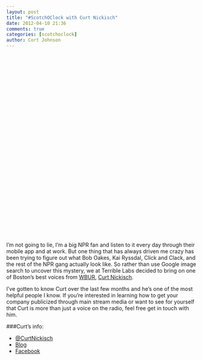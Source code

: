 ```yaml
---
layout: post
title: "#ScotchOClock with Curt Nickisch"
date: 2012-04-10 21:36
comments: true
categories: [scotchoclock]
author: Cort Johnson
---
```

<object width="853" height="480"><param name="movie" value="http://www.youtube.com/v/9aydhpMRUCk?version=3&amp;hl=en_US&amp;rel=0"></param><param name="allowFullScreen" value="true"></param><param name="allowscriptaccess" value="always"></param><embed src="http://www.youtube.com/v/9aydhpMRUCk?version=3&amp;hl=en_US&amp;rel=0" type="application/x-shockwave-flash" width="853" height="480" allowscriptaccess="always" allowfullscreen="true"></embed></object>

I’m not going to lie, I’m a big NPR fan and listen to it every day through their mobile app and at work.  But one thing that has always driven me crazy has been trying to figure out what Bob Oakes, Kai Ryssdal, Click and Clack, and the rest of the NPR gang actually look like.  So rather than use Google image search to uncover this mystery, we at Terrible Labs decided to bring on one of Boston’s best voices from [WBUR]("http://wbur.org/"), [Curt Nickisch](http://twitter.com/curtnickisch).

I’ve gotten to know Curt over the last few months and he’s one of the most helpful people I know.  If you’re interested in learning how to get your company publicized through main stream media or want to see for yourself that Curt is more than just a voice on the radio, feel free get in touch with him.

###Curt’s info:

* [@CurtNickisch](http://twitter.com/curtnickisch)
* [Blog](http://curt.fm/)
* [Facebook](http://www.facebook.com/CurtNickischJournalist)